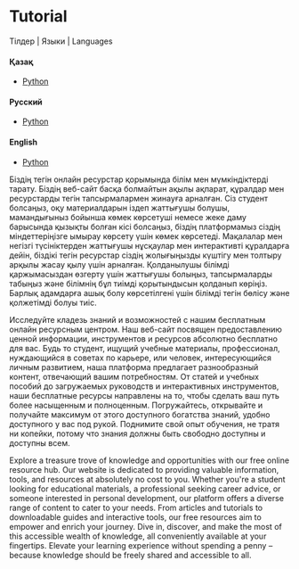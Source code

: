 # Tutorial

Тілдер | Языки | Languages
#### Қазақ
- [Python](kazakh/python.md)

#### Русский
- [Python]()

#### English
- [Python](english/python.md)

Біздің тегін онлайн ресурстар қорымында білім мен мүмкіндіктерді тарату. Біздің веб-сайт басқа болмайтын ақылы ақпарат, құралдар мен ресурстарды тегін тапсырмалармен жинауға арналған. Сіз студент болсаңыз, оқу материалдарын іздеп жаттығушы болушы, мамандығыныз бойынша көмек көрсетуші немесе жеке даму барысында қызықты болған кісі болсаңыз, біздің платформамыз сіздің міндеттеріңізге ымырау көрсету үшін көмек көрсетеді. Мақалалар мен негізгі түсініктерден жаттығушы нұсқаулар мен интерактивті құралдарға дейін, біздікі тегін ресурстар сіздің жолығыңызды күштігу мен толтыру арқылы жасау қылу үшін арналған. Қолданылушы білімді қаржымасыздан өзгерту үшін жаттығушы болыңыз, тапсырмаларды табыңыз және білімнің бұл тиімді қорытындысын қолданып көріңіз. Барлық адамдарға ашық болу көрсетілгені үшін білімді тегін бөлісу және қолжетімді болуы тиіс.

Исследуйте кладезь знаний и возможностей с нашим бесплатным онлайн ресурсным центром. Наш веб-сайт посвящен предоставлению ценной информации, инструментов и ресурсов абсолютно бесплатно для вас. Будь то студент, ищущий учебные материалы, профессионал, нуждающийся в советах по карьере, или человек, интересующийся личным развитием, наша платформа предлагает разнообразный контент, отвечающий вашим потребностям. От статей и учебных пособий до загружаемых руководств и интерактивных инструментов, наши бесплатные ресурсы направлены на то, чтобы сделать ваш путь более насыщенным и полноценным. Погружайтесь, открывайте и получайте максимум от этого доступного богатства знаний, удобно доступного у вас под рукой. Поднимите свой опыт обучения, не тратя ни копейки, потому что знания должны быть свободно доступны и доступны всем.

Explore a treasure trove of knowledge and opportunities with our free online resource hub. Our website is dedicated to providing valuable information, tools, and resources at absolutely no cost to you. Whether you're a student looking for educational materials, a professional seeking career advice, or someone interested in personal development, our platform offers a diverse range of content to cater to your needs. From articles and tutorials to downloadable guides and interactive tools, our free resources aim to empower and enrich your journey. Dive in, discover, and make the most of this accessible wealth of knowledge, all conveniently available at your fingertips. Elevate your learning experience without spending a penny – because knowledge should be freely shared and accessible to all.
